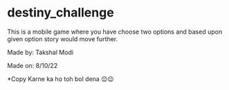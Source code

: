 # destiny_challenge

This is a mobile game where you have choose two options and based upon given option story would move further.

Made by: Takshal Modi


Made on: 8/10/22

*Copy Karne ka ho toh bol dena 😉😉